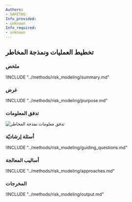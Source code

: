 ```yaml
---
Authors:
- SAFETAG
Info_provided:
- unknown
Info_required:
- unknown
---
```


## تخطيط العمليات ونمذجة المخاطر

### ملخص
!INCLUDE "../methods/risk_modeling/summary.md"

### غرض
!INCLUDE "../methods/risk_modeling/purpose.md"

### تدفق المعلومات
![تدفق معلومات نمذجة المخاطر](images/info_flows/risk_modeling.svg)

### أسئلة إرشاديّة
!INCLUDE "../methods/risk_modeling/guiding_questions.md"

### أساليب المعالجة 
!INCLUDE "../methods/risk_modeling/approaches.md"

### المخرجات
!INCLUDE "../methods/risk_modeling/output.md"